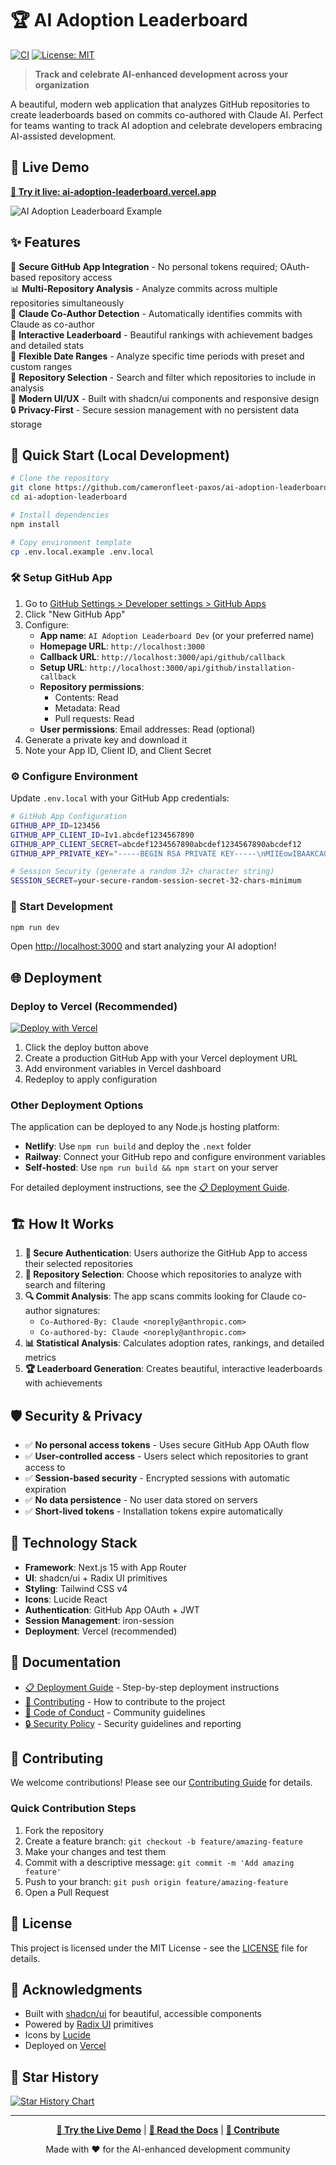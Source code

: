 # 🏆 AI Adoption Leaderboard

[![CI](https://github.com/cameronfleet-paxos/ai-adoption-leaderboard/actions/workflows/ci.yml/badge.svg)](https://github.com/cameronfleet-paxos/ai-adoption-leaderboard/actions/workflows/ci.yml)
[![License: MIT](https://img.shields.io/badge/License-MIT-yellow.svg)](https://opensource.org/licenses/MIT)

> **Track and celebrate AI-enhanced development across your organization** 

A beautiful, modern web application that analyzes GitHub repositories to create leaderboards based on commits co-authored with Claude AI. Perfect for teams wanting to track AI adoption and celebrate developers embracing AI-assisted development.

## 🌟 Live Demo

**[🚀 Try it live: ai-adoption-leaderboard.vercel.app](https://ai-adoption-leaderboard.vercel.app/)**

![AI Adoption Leaderboard Example](example.png)

## ✨ Features

🔐 **Secure GitHub App Integration** - No personal tokens required; OAuth-based repository access  
📊 **Multi-Repository Analysis** - Analyze commits across multiple repositories simultaneously  
🤖 **Claude Co-Author Detection** - Automatically identifies commits with Claude as co-author  
🏅 **Interactive Leaderboard** - Beautiful rankings with achievement badges and detailed stats  
📅 **Flexible Date Ranges** - Analyze specific time periods with preset and custom ranges  
🎯 **Repository Selection** - Search and filter which repositories to include in analysis  
🌙 **Modern UI/UX** - Built with shadcn/ui components and responsive design  
🔒 **Privacy-First** - Secure session management with no persistent data storage  

## 🚀 Quick Start (Local Development)

```bash
# Clone the repository
git clone https://github.com/cameronfleet-paxos/ai-adoption-leaderboard.git
cd ai-adoption-leaderboard

# Install dependencies
npm install

# Copy environment template
cp .env.local.example .env.local
```

### 🛠️ Setup GitHub App

1. Go to [GitHub Settings > Developer settings > GitHub Apps](https://github.com/settings/apps)
2. Click "New GitHub App"
3. Configure:
   - **App name**: `AI Adoption Leaderboard Dev` (or your preferred name)
   - **Homepage URL**: `http://localhost:3000`
   - **Callback URL**: `http://localhost:3000/api/github/callback`
   - **Setup URL**: `http://localhost:3000/api/github/installation-callback`
   - **Repository permissions**: 
     - Contents: Read
     - Metadata: Read
     - Pull requests: Read
   - **User permissions**: Email addresses: Read (optional)
4. Generate a private key and download it
5. Note your App ID, Client ID, and Client Secret

### ⚙️ Configure Environment

Update `.env.local` with your GitHub App credentials:

```bash
# GitHub App Configuration
GITHUB_APP_ID=123456
GITHUB_APP_CLIENT_ID=Iv1.abcdef1234567890
GITHUB_APP_CLIENT_SECRET=abcdef1234567890abcdef1234567890abcdef12
GITHUB_APP_PRIVATE_KEY="-----BEGIN RSA PRIVATE KEY-----\nMIIEowIBAAKCAQEA...\n-----END RSA PRIVATE KEY-----"

# Session Security (generate a random 32+ character string)
SESSION_SECRET=your-secure-random-session-secret-32-chars-minimum
```

### 🏁 Start Development

```bash
npm run dev
```

Open [http://localhost:3000](http://localhost:3000) and start analyzing your AI adoption!

## 🌐 Deployment

### Deploy to Vercel (Recommended)

[![Deploy with Vercel](https://vercel.com/button)](https://vercel.com/new/clone?repository-url=https%3A%2F%2Fgithub.com%2Fcameronfleet-paxos%2Fai-adoption-leaderboard)

1. Click the deploy button above
2. Create a production GitHub App with your Vercel deployment URL
3. Add environment variables in Vercel dashboard
4. Redeploy to apply configuration

### Other Deployment Options

The application can be deployed to any Node.js hosting platform:

- **Netlify**: Use `npm run build` and deploy the `.next` folder
- **Railway**: Connect your GitHub repo and configure environment variables
- **Self-hosted**: Use `npm run build && npm start` on your server

For detailed deployment instructions, see the [📋 Deployment Guide](./DEPLOYMENT.md).

## 🏗️ How It Works

1. **🔐 Secure Authentication**: Users authorize the GitHub App to access their selected repositories
2. **📂 Repository Selection**: Choose which repositories to analyze with search and filtering
3. **🔍 Commit Analysis**: The app scans commits looking for Claude co-author signatures:
   - `Co-Authored-By: Claude <noreply@anthropic.com>`
   - `Co-authored-by: Claude <noreply@anthropic.com>`
4. **📊 Statistical Analysis**: Calculates adoption rates, rankings, and detailed metrics
5. **🏆 Leaderboard Generation**: Creates beautiful, interactive leaderboards with achievements

## 🛡️ Security & Privacy

- ✅ **No personal access tokens** - Uses secure GitHub App OAuth flow
- ✅ **User-controlled access** - Users select which repositories to grant access to
- ✅ **Session-based security** - Encrypted sessions with automatic expiration
- ✅ **No data persistence** - No user data stored on servers
- ✅ **Short-lived tokens** - Installation tokens expire automatically

## 🚀 Technology Stack

- **Framework**: Next.js 15 with App Router
- **UI**: shadcn/ui + Radix UI primitives
- **Styling**: Tailwind CSS v4
- **Icons**: Lucide React
- **Authentication**: GitHub App OAuth + JWT
- **Session Management**: iron-session
- **Deployment**: Vercel (recommended)

## 📖 Documentation

- [📋 Deployment Guide](./DEPLOYMENT.md) - Step-by-step deployment instructions
- [🤝 Contributing](./CONTRIBUTING.md) - How to contribute to the project
- [📜 Code of Conduct](./CODE_OF_CONDUCT.md) - Community guidelines
- [🔒 Security Policy](./SECURITY.md) - Security guidelines and reporting

## 🤝 Contributing

We welcome contributions! Please see our [Contributing Guide](./CONTRIBUTING.md) for details.

### Quick Contribution Steps

1. Fork the repository
2. Create a feature branch: `git checkout -b feature/amazing-feature`
3. Make your changes and test them
4. Commit with a descriptive message: `git commit -m 'Add amazing feature'`
5. Push to your branch: `git push origin feature/amazing-feature`
6. Open a Pull Request

## 📝 License

This project is licensed under the MIT License - see the [LICENSE](./LICENSE) file for details.

## 🙏 Acknowledgments

- Built with [shadcn/ui](https://ui.shadcn.com/) for beautiful, accessible components
- Powered by [Radix UI](https://www.radix-ui.com/) primitives
- Icons by [Lucide](https://lucide.dev/)
- Deployed on [Vercel](https://vercel.com/)

## 🌟 Star History

[![Star History Chart](https://api.star-history.com/svg?repos=cameronfleet-paxos/ai-adoption-leaderboard&type=Date)](https://star-history.com/#cameronfleet-paxos/ai-adoption-leaderboard&Date)

---

<div align="center">

**[🚀 Try the Live Demo](https://ai-adoption-leaderboard.vercel.app/)** | **[📖 Read the Docs](./DEPLOYMENT.md)** | **[🤝 Contribute](./CONTRIBUTING.md)**

Made with ❤️ for the AI-enhanced development community

</div>
